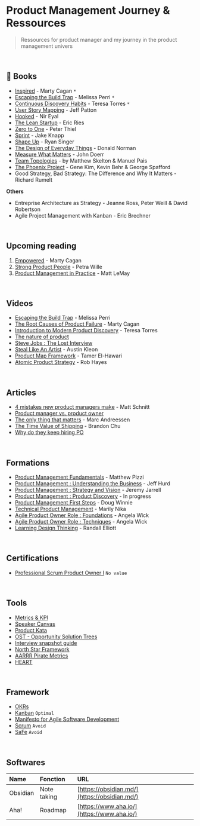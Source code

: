 # Product Management Journey & Ressources

> Ressources for product manager and my journey in the product management univers

<br>

## &#128215; Books

- [Inspired](https://amzn.to/45HBSaC) - Marty Cagan `*`
- [Escaping the Build Trap](https://amzn.to/3OCL8ad) - Melissa Perri `*`
- [Continuous Discovery Habits](https://amzn.to/3tF8G6o) - Teresa Torres `*`
- [User Story Mapping](https://amzn.to/44PptkO) -  Jeff Patton
- [Hooked](https://amzn.to/3KlvKN7) - Nir Eyal
- [The Lean Startup](https://amzn.to/3Ohzu3h) - Eric Ries
- [Zero to One](https://amzn.to/47bmG7h) - Peter Thiel
- [Sprint](https://amzn.to/3qlz83D) - Jake Knapp
- [Shape Up](https://basecamp.com/shapeup) - Ryan Singer
- [The Design of Everyday Things](https://amzn.to/3YoubUn) - Donald Norman
- [Measure What Matters](https://amzn.to/3DBTkRN) - John Doerr
- [Team Topologies](https://www.amazon.ca/Team-Topologies-Organizing-Business-Technology/dp/1942788819) - by Matthew Skelton & Manuel Pais
- [The Phoenix Project](https://www.amazon.ca/Phoenix-Project-DevOps-Helping-Business/dp/1942788290) - Gene Kim, Kevin Behr & George Spafford
- Good Strategy, Bad Strategy: The Difference and Why It Matters - Richard Rumelt

**Others**
- Entreprise Architecture as Strategy - Jeanne Ross, Peter Weill & David Robertson
- Agile Project Management with Kanban - Eric Brechner

<br>

## Upcoming reading
1. [Empowered]() - Marty Cagan
2. [Strong Product People]() - Petra Wille
3. [Product Management in Practice]() - Matt LeMay

<br>

## Videos

- [Escaping the Build Trap](https://www.youtube.com/watch?v=DmJXpI7OJuY) - Melissa Perri
- [The Root Causes of Product Failure](https://www.youtube.com/watch?v=9dccd8lihpQ) - Marty Cagan
- [Introduction to Modern Product Discovery](https://www.youtube.com/watch?v=l7-5x0ra2tc) - Teresa Torres
- [The nature of product](https://www.youtube.com/watch?v=h-KVGHoQ_98)
- [Steve Jobs : The Lost Interview](https://www.youtube.com/watch?v=TlIbRDQvAXE)
- [Steal Like An Artist](https://www.youtube.com/watch?v=oww7oB9rjgw) - Austin Kleon
- [Product Map Framework](https://www.youtube.com/watch?v=leGK_dUeUw4) - Tamer El-Hawari
- [Atomic Product Strategy](https://vimeo.com/354744389) - Rob Hayes

<br>

## Articles
- [4 mistakes new product managers make](https://product.hubspot.com/blog/4-mistakes-new-product-managers-make) - Matt Schnitt
- [Product manager vs. product owner](https://www.launchnotes.com/blog/product-manager-vs-product-owner)
- [The only thing that matters](https://pmarchive.com/guide_to_startups_part4.html) - Marc Andreessen
- [The Time Value of Shipping](https://blackboxofpm.com/the-time-value-of-shipping-6deaf8d7d565) - Brandon Chu
- [Why do they keep hiring PO](https://www.digitalproductjobs.com/why-do-they-keep-hiring-product-owners-and-not-product-managers-and-why-you-should-avoid-companies-that-do/#part-1projectdelivery-vs-product-companies)


<br>

## Formations
- [Product Management Fundamentals](https://www.pluralsight.com/courses/product-management-fundamentals) - Matthew Pizzi
- [Product Management : Understanding the Business](https://www.pluralsight.com/courses/product-management-understanding-business) - Jeff Hurd
- [Product Management : Strategy and Vision](https://www.pluralsight.com/courses/product-management-strategy-vision) - Jeremy Jarrell
- [Product Management : Product Discovery]() - In progress
- [Product Management First Steps]() - Doug Winnie
- [Technical Product Management]() - Marily Nika
- [Agile Product Owner Role : Foundations]() - Angela Wick
- [Agile Product Owner Role : Techniques]() - Angela Wick
- [Learning Design Thinking]() - Randall Elliott

<br>

## Certifications
- [Professional Scrum Product Owner I](https://www.scrum.org/assessments/professional-scrum-product-owner-i-certification) `No value`

<br>

## Tools
- [Metrics & KPI](https://github.com/robotsatan/PM-Repos/blob/main/tools/metrics.md)
- [Speaker Canvas](https://github.com/robotsatan/product-management-repository/blob/main/tools/Speaker%20Canvas.pdf)
- [Product Kata](https://melissaperri.com/blog/2015/07/22/the-product-kata)
- [OST - Opportunity Solution Trees](https://www.producttalk.org/opportunity-solution-tree/)
- [Interview snapshot guide](https://posthog.com/blog/interview-snapshot-guide)
- [North Star Framework](https://amplitude.com/blog/product-north-star-metric?ref=https://product-frameworks.com)
- [AARRR Pirate Metrics](https://www.productplan.com/glossary/aarrr-framework/)
- [HEART](https://www.productplan.com/glossary/heart-framework/)


<br>

## Framework

- [OKRs]()
- [Kanban]() `Optimal`
- [Manifesto for Agile Software Development](https://agilemanifesto.org/)
- [Scrum](https://scrumguides.org/index.html) `Avoid`
- [SaFe]() `Avoid`

<br>

## Softwares

| Name | Fonction | URL |
| :---- | :--- | :--- |
| Obsidian | Note taking | [https://obsidian.md/](https://obsidian.md/) |
| Aha! | Roadmap | [https://www.aha.io/](https://www.aha.io/) |


<br>

